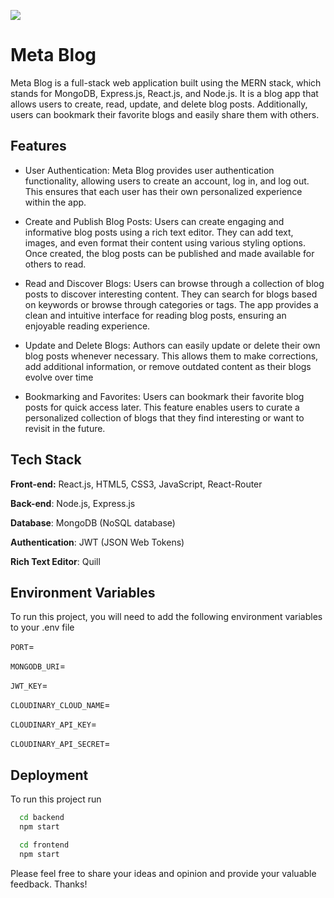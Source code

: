 ﻿<img src="https://github-production-user-asset-6210df.s3.amazonaws.com/57105611/243348001-ce7adce1-1412-4cbe-9bff-19d73fdd0355.png"></img>


# Meta Blog

Meta Blog is a full-stack web application built using the MERN stack, which stands for MongoDB, Express.js, React.js, and Node.js. It is a blog app that allows users to create, read, update, and delete blog posts. Additionally, users can bookmark their favorite blogs and easily share them with others.





## Features

 - User Authentication: Meta Blog provides user authentication functionality, allowing users to create an account, log in, and log out. This ensures that each user has their own personalized experience within the app.

 - Create and Publish Blog Posts: Users can create engaging and informative blog posts using a rich text editor. They can add text, images, and even format their content using various styling options. Once created, the blog posts can be published and made available for others to read.

 - Read and Discover Blogs: Users can browse through a collection of blog posts to discover interesting content. They can search for blogs based on keywords or browse through categories or tags. The app provides a clean and intuitive interface for reading blog posts, ensuring an enjoyable reading experience.

 - Update and Delete Blogs: Authors can easily update or delete their own blog posts whenever necessary. This allows them to make corrections, add additional information, or remove outdated content as their blogs evolve over time

 - Bookmarking and Favorites: Users can bookmark their favorite blog posts for quick access later. This feature enables users to curate a personalized collection of blogs that they find interesting or want to revisit in the future.

## Tech Stack

**Front-end:** React.js, HTML5, CSS3, JavaScript, React-Router

**Back-end**: Node.js, Express.js

**Database**: MongoDB (NoSQL database)

**Authentication**: JWT (JSON Web Tokens)

**Rich Text Editor**: Quill

## Environment Variables

To run this project, you will need to add the following environment variables to your .env file

`PORT`=

`MONGODB_URI`=

`JWT_KEY`=

`CLOUDINARY_CLOUD_NAME`=

`CLOUDINARY_API_KEY`=

`CLOUDINARY_API_SECRET`=


## Deployment

To run this project run

```bash
  cd backend
  npm start
```

```bash
  cd frontend
  npm start
```

Please feel free to share your ideas and opinion and  provide your valuable feedback.
Thanks! 